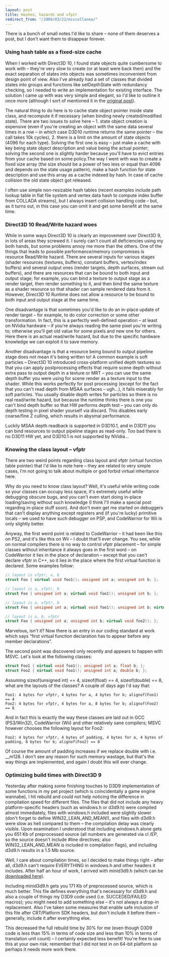 ```yaml
---
layout: post
title: Hashes, hazards and vfptr
redirect_from: "/2009/03/22/miscellanea/"
---
```


There is a bunch of small notes I'd like to share – none of them deserves a post, but I don't want them to disappear forever.

### Using hash table as a fixed-size cache

When I worked with Direct3D 10, I found state objects quite cumbersome to work with – they're very slow to create (or at least were back then) and the exact separation of states into objects was sometimes inconvenient from design point of view. Also I've already had a set of classes that divided states into groups and functions like setDepthState with redundancy checking, so I needed to write an implementation for existing interface. The solution I came up with was very simple and elegant, so I'd like to outline it once more (although I sort of mentioned it in the [original post](/2007/10/06/render-state-rant/)).

The natural thing to do here is to cache state object pointer inside state class, and recompute it if necessary (when binding newly created/modified state). There are two issues to solve here – 1. state object creation is expensive (even if you're creating an object with the same data several times in a row – in which case D3D10 runtime returns the same pointer – the call takes 10k cycles), 2. there is a limit on the amount of state objects (4096 for each type). Solving the first one is easy – just make a cache with key being state object description and value being the actual pointer; solving the second one is slightly harder because you'll have to evict entries from your cache based on some policy.The way I went with was to create a fixed size array (the size should be a power of two less or equal than 4096 and depends on the state usage pattern), make a hash function for state description and use this array as a cache indexed by hash. In case of cache collision the old state object got released.

I often use simple non-resizable hash tables (recent examples include path lookup table in flat file system and vertex data hash to compute index buffer from COLLADA streams), but I always insert collision handling code – but, as it turns out, in this case you can omit it and get some benefit at the same time.

### Direct3D 10 Read/Write hazard woes

While in some ways Direct3D 10 is clearly an improvement over Direct3D 9, in lots of areas they screwed it. I surely can't count all deficiencies using my both hands, but some problems annoy me more than the others. One of the things that leads to possible performance/memory compromises is resource Read/Write hazard. There are several inputs for various stages (shader resources (textures, buffers), constant buffers, vertex/index buffers) and several output ones (render targets, depth surfaces, stream out buffers), and there are resources that can be bound to both input and output stage; for example, you can bind a texture to output stage as a render target, then render something to it, and then bind the same texture as a shader resource so that shader can sample rendered data from it. However, Direct3D 10 Runtime does not allow a resource to be bound to both input and output stage at the same time.

One disadvantage is that sometimes you'd like to do an in-place update of render target – for example, to do color correction or some other transformation. In fact, this is a perfectly well-defined operation – at least on NVidia hardware – if you're always reading the same pixel you're writing to; otherwise you'll get old value for some pixels and new one for others. Here there is an actual read/write hazard, but due to the specific hardware knowledge we can exploit it to save memory.

Another disadvantage is that a resource being bound to output pipeline stage does not mean it's being written to! A common example is soft particles – Direct3D 10 introduced cross-platform unified depth textures so that you can apply postprocessing effects that require scene depth without extra pass to output depth in a texture or MRT – you can use the same depth buffer you were using for scene render as a texture input to the shader. While this works perfectly for post processing (except for the fact that you can't read depth from MSAA surfaces – ugh...), it fails miserably for soft particles. You usually disable depth writes for particles so there is no real read/write hazard, but because the runtime thinks there is one you can't bind depth buffer so that HW performs depth test – you can only do depth testing in pixel shader yourself via discard. This disables early coarse/fine Z culling, which results in abysmal performance.

Luckily MSAA depth readback is supported in D3D10.1, and in D3D11 you can bind resources to output pipeline stages as read-only. Too bad there is no D3D11 HW yet, and D3D10.1 is not supported by NVidia...

### Knowing the class layout – vfptr

There are two weird points regarding class layout and vfptr (virtual function table pointer) that I'd like to note here – they are related to very simple cases, I'm not going to talk about multiple or god forbid virtual inheritance here.

Why do you need to know class layout? Well, it's useful while writing code so your classes can occupy less space, it's extremely useful while debugging obscure bugs, and you can't even start doing in-place loading/saving without such knowledge (I think I'll make a special post regarding in-place stuff soon). And don't even get me started on debuggers that can't display anything except registers and (if you're lucky) primitive locals – we used to have such debugger on PSP, and CodeWarrior for Wii is only slightly better.

Anyway, the first weird point is related to CodeWarrior – it had been like this on PS2, and it's like this on Wii – I doubt that'll ever change. You see, while on normal compilers there is no way to control vfptr placement – for simple classes without inheritance it always goes in the first word – on CodeWarrior it lies in the place of declaration – except that you can't declare vfptr in C++, so it lies in the place where the first virtual function is declared. Some examples follow:

```cpp
// layout is vfptr, a, b
struct Foo { virtual void foo1(); unsigned int a; unsigned int b; };

// layout is a, vfptr, b
struct Foo { unsigned int a; virtual void foo1(); unsigned int b; };

// layout is a, vfptr, b
struct Foo { unsigned int a; virtual void foo1(); unsigned int b; virtual void foo2(); };

// layout is a, b, vfptr
struct Foo { unsigned int a; unsigned int b; virtual void foo2(); };
```

Marvelous, isn't it? Now there is an entry in our coding standard at work which says “first virtual function declaration has to appear before any member declarations”.

The second point was discovered only recently and appears to happen with MSVC. Let's look at the following classes:

```cpp
struct Foo1 { virtual void foo1(); unsigned int a; float b; };
struct Foo2 { virtual void foo1(); unsigned int a; double b; };
```

Assuming sizeof(unsigned int) == 4, sizeof(float) == 4, sizeof(double) == 8, what are the layouts of the classes? A couple of days ago I'd say that:

```
Foo1: 4 bytes for vfptr, 4 bytes for a, 4 bytes for b; alignof(Foo1) == 4
Foo2: 4 bytes for vfptr, 4 bytes for a, 8 bytes for b; alignof(Foo2) == 8
```

And in fact this is exactly the way these classes are laid out in GCC (PS3/Win32), CodeWarrior (Wii) and other relatively sane compilers; MSVC however chooses the following layout for Foo2:

```
Foo2: 4 bytes for vfptr, 4 bytes of padding, 4 bytes for a, 4 bytes of padding, 8 bytes for b; alignof(Foo2) == 8
```

Of course the amount of padding increases if we replace double with i.e. __m128. I don't see any reason for such memory wastage, but that's the way things are implemented, and again I doubt this will ever change.

### Optimizing build times with Direct3D 9

Yesterday after making some finishing touches to D3D9 implementation of some functions in my pet project (which is coincidentally a game engine wannabe), I hit rebuild and could not help noticing the difference in compilation speed for different files. The files that did not include any heavy platform-specific headers (such as windows.h or d3d9.h) were compiled almost immediately, files with windows.h included were slightly slower (don't forget to define WIN32_LEAN_AND_MEAN!), and files with d3d9.h were slow as hell compared to them – the compilation delay was clearly visible. Upon examination I understood that including windows.h alone gets you 651 Kb of preprocessed source (all numbers are generated via cl /EP, so the source doesn't include #line directives; also WIN32_LEAN_AND_MEAN is included in compilation flags), and including d3d9.h results in a 1.5 Mb source.

Well, I care about compilation times, so I decided to make things right – after all, d3d9.h can't require EVERYTHING in windows.h and other headers it includes. After half an hour of work, I arrived with minid3d9.h (which can be [downloaded here](https://gist.github.com/zeux/4c763996ce8e45eb8077)).

Including minid3d9.h gets you 171 Kb of preprocessed source, which is much better. This file defines everything that's necessary for d3d9.h and also a couple of things my D3D9 code used (i.e. SUCCEDED/FAILED macros); you might need to add something else – it's not always a drop-in replacement. Also I've taken some measures that enable safe inclusion of this file after CRT/Platform SDK headers, but don't include it before them – generally, include it after everything else.

This decreased the full rebuild time by 30% for me (even though D3D9 code is less than 15% in terms of code size and less than 10% in terms of translation unit count) – I certainly expected less benefit! You're free to use this at your own risk; remember that I did not test in on 64-bit platform so perhaps it needs more work there.
